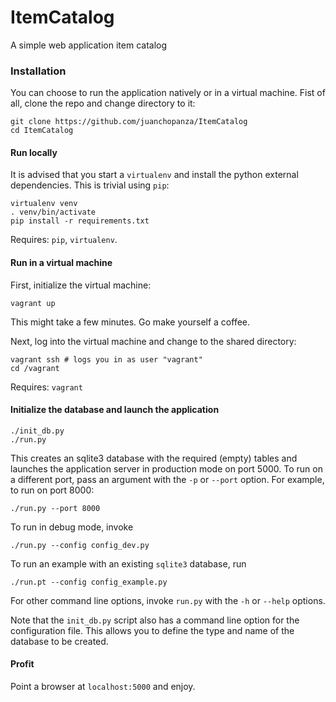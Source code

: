 # ItemCatalog
A simple web application item catalog

### Installation

You can choose to run the application natively or in a virtual machine. Fist of all,
clone the repo and change directory to it:

    git clone https://github.com/juanchopanza/ItemCatalog
    cd ItemCatalog

#### Run locally

It is advised that you start a `virtualenv` and install the python external dependencies.
This is trivial using `pip`:

    virtualenv venv
    . venv/bin/activate
    pip install -r requirements.txt

Requires: `pip`, `virtualenv`.

#### Run in a virtual machine

First, initialize the virtual machine:

    vagrant up

This might take a few minutes. Go make yourself a coffee.

Next, log into the virtual machine and change to the shared directory:

    vagrant ssh # logs you in as user "vagrant"
    cd /vagrant

Requires: `vagrant`

#### Initialize the database and launch the application

    ./init_db.py
    ./run.py

This creates an sqlite3 database with the required (empty) tables and launches the
application server in production mode on port 5000. To run on a different port, pass an
argument with the `-p` or `--port` option. For example, to run on port 8000:

    ./run.py --port 8000

To run in debug mode, invoke 

    ./run.py --config config_dev.py
    
To run an example with an existing `sqlite3` database, run  

    ./run.pt --config config_example.py

For other command line options, invoke `run.py` with the `-h` or `--help` options.

Note that the `init_db.py` script also has a command line option for the configuration
file. This allows you to define the type and name of the database to be created.

#### Profit

Point a browser at `localhost:5000` and enjoy.
